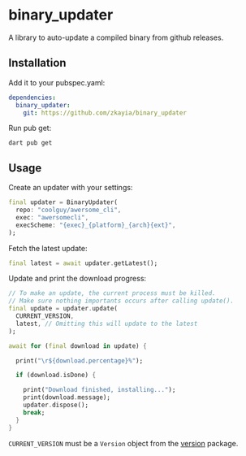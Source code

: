 
# binary_updater

A library to auto-update a compiled binary from github releases.

## Installation

Add it to your pubspec.yaml:
```yaml
dependencies:
  binary_updater:
    git: https://github.com/zkayia/binary_updater
```

Run pub get:
```
dart pub get
```


## Usage

Create an updater with your settings:
```dart
final updater = BinaryUpdater(
  repo: "coolguy/awersome_cli",
  exec: "awersomecli",
  execScheme: "{exec}_{platform}_{arch}{ext}",
);
```

Fetch the latest update:
```dart
final latest = await updater.getLatest();
```

Update and print the download progress:
```dart
// To make an update, the current process must be killed.
// Make sure nothing importants occurs after calling update().
final update = updater.update(
  CURRENT_VERSION,
  latest, // Omitting this will update to the latest
);

await for (final download in update) {

  print("\r${download.percentage}%");

  if (download.isDone) {

    print("Download finished, installing...");
    print(download.message);
    updater.dispose();
    break;
  }
}
```
`CURRENT_VERSION` must be a `Version` object from the
[version](https://pub.dev/packages/version)
package.
